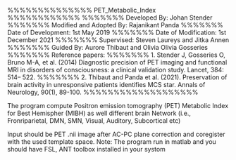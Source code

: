%%%%%%%%%%%%%% PET_Metabolic_Index %%%%%%%%%%%%
%%%%%%% Developed By: Johan Stender
%%%%%%% Modified and Adopted By: Rajanikant Panda
%%%%%%% Date of Development: 1st May 2019
%%%%%%% Date of Modification: 1st December 2021
%%%%%%% Supervised: Steven Laureys and Jitka Annen
%%%%%%% Guided By: Aurore Thibaut and Olivia Olivia Gosseries
%%%%%%% Reference papers:
%%%%%%% 1. Stender J, Gosseries O, Bruno M-A, et al. (2014) Diagnostic precision of PET imaging and functional MRI in disorders of consciousness: a clinical validation study. Lancet, 384: 514– 522.
%%%%%%% 2. Thibaut and Panda et al. (2021). Preservation of brain activity in unresponsive patients identifies MCS star. Annals of Neurology, 90(1), 89-100.
%%%%%%%%%%%%%%%%%%%

The program compute Positron emission tomography (PET) Metabolic Index for Best Hemispher (MIBH) as well different brain Network (i.e., Fronriparietal, DMN, SMN, Visual, Auditory, Subcortical etc)

Input should be PET .nii image after AC-PC plane correction and coregister with the used template space. 
Note: The program run in matlab and you should have FSL, ANT toolbox installed in your systom 
